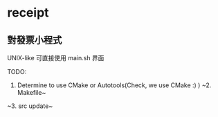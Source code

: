 # receipt
## 對發票小程式
UNIX-like 可直接使用 main.sh 界面

TODO:
1. Determine to use CMake or Autotools(Check, we use CMake :) )
~2. Makefile~

~3. src update~
